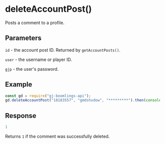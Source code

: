 # deleteAccountPost()

Posts a comment to a profile.

## Parameters
`id` - the account post ID. Returned by `getAccountPosts()`.

`user` - the username or player ID.

`gjp` - the user's password.

## Example
```js
const gd = require("gj-boomlings-api");
gd.deleteAccountPost("18183557", "gmdshxdow", "*********").then(console.log);
```

## Response
```js
1
```

Returns `1` if the comment was successfully deleted.